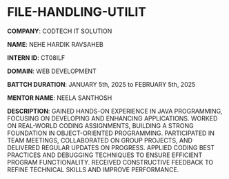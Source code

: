 # FILE-HANDLING-UTILIT

**COMPANY**: CODTECH IT SOLUTION

**NAME**: NEHE HARDIK RAVSAHEB

**INTERN ID**: CT08ILF

**DOMAIN**: WEB DEVELOPMENT

**BATTCH DURATION**: JANUARY 5th, 2025 to FEBRUARY 5th, 2025

**MENTOR NAME**: NEELA SANTHOSH

**DESCRIPTION**: GAINED HANDS-ON EXPERIENCE IN JAVA PROGRAMMING, FOCUSING ON DEVELOPING AND ENHANCING APPLICATIONS.
                 WORKED ON REAL-WORLD CODING ASSIGNMENTS, BUILDING A STRONG FOUNDATION IN OBJECT-ORIENTED PROGRAMMING.
                 PARTICIPATED IN TEAM MEETINGS, COLLABORATED ON GROUP PROJECTS, AND DELIVERED REGULAR UPDATES ON PROGRESS.
                 APPLIED CODING BEST PRACTICES AND DEBUGGING TECHNIQUES TO ENSURE EFFICIENT PROGRAM FUNCTIONALITY.
                 RECEIVED CONSTRUCTIVE FEEDBACK TO REFINE TECHNICAL SKILLS AND IMPROVE PERFORMANCE.
